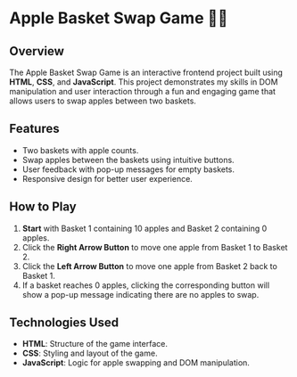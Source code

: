 # Apple Basket Swap Game 🍏🍎

## Overview
The Apple Basket Swap Game is an interactive frontend project built using **HTML**, **CSS**, and **JavaScript**. This project demonstrates my skills in DOM manipulation and user interaction through a fun and engaging game that allows users to swap apples between two baskets.

## Features
- Two baskets with apple counts.
- Swap apples between the baskets using intuitive buttons.
- User feedback with pop-up messages for empty baskets.
- Responsive design for better user experience.

## How to Play
1. **Start** with Basket 1 containing 10 apples and Basket 2 containing 0 apples.
2. Click the **Right Arrow Button** to move one apple from Basket 1 to Basket 2.
3. Click the **Left Arrow Button** to move one apple from Basket 2 back to Basket 1.
4. If a basket reaches 0 apples, clicking the corresponding button will show a pop-up message indicating there are no apples to swap.

## Technologies Used
- **HTML**: Structure of the game interface.
- **CSS**: Styling and layout of the game.
- **JavaScript**: Logic for apple swapping and DOM manipulation.

